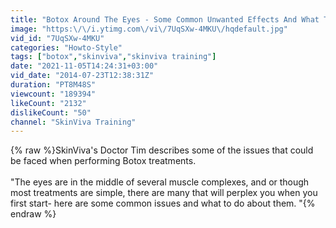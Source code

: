 ```yaml
---
title: "Botox Around The Eyes - Some Common Unwanted Effects And What To Do"
image: "https:\/\/i.ytimg.com\/vi\/7UqSXw-4MKU\/hqdefault.jpg"
vid_id: "7UqSXw-4MKU"
categories: "Howto-Style"
tags: ["botox","skinviva","skinviva training"]
date: "2021-11-05T14:24:31+03:00"
vid_date: "2014-07-23T12:38:31Z"
duration: "PT8M48S"
viewcount: "189394"
likeCount: "2132"
dislikeCount: "50"
channel: "SkinViva Training"
---
```

{% raw %}SkinViva's Doctor Tim describes some of the issues that could be faced when performing Botox treatments.<br /><br />&quot;The eyes are in the middle of several muscle complexes, and or though most treatments are simple, there are many that will perplex you when you first start- here are some common issues and what to do about them. &quot;{% endraw %}
